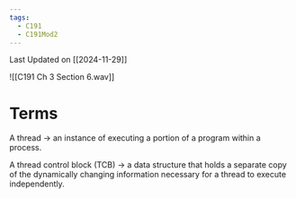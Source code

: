 ```yaml
---
tags:
  - C191
  - C191Mod2
---
```

Last Updated on [[2024-11-29]]

![[C191 Ch 3 Section 6.wav]]

# Terms

A thread → an instance of executing a portion of a program within a process.


A thread control block (TCB) → a data structure that holds a separate copy of the dynamically changing information necessary for a thread to execute independently.